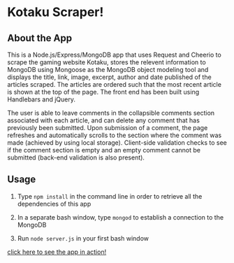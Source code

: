 # Kotaku Scraper!

## About the App

This is a Node.js/Express/MongoDB app that uses Request and Cheerio to scrape the gaming website Kotaku, stores the relevent information to MongoDB using Mongoose as the MongoDB object modeling tool and displays the title, link, image, excerpt, author and date published of the articles scraped.  The articles are ordered such that the most recent article is shown at the top of the page.  The front end has been built using Handlebars and jQuery.

The user is able to leave comments in the collapsible comments section associated with each article, and can delete any comment that has previously been submitted.  Upon submission of a comment, the page refreshes and automatically scrolls to the section where the comment was made (achieved by using local storage).  Client-side validation checks to see if the comment section is empty and an empty comment cannot be submitted (back-end validation is also present).

## Usage

1. Type `npm install` in the command line in order to retrieve all the dependencies of this app

2. In a separate bash window, type `mongod` to establish a connection to the MongoDB

3. Run `node server.js` in your first bash window 

[click here to see the app in action!](https://serene-headland-87456.herokuapp.com/)